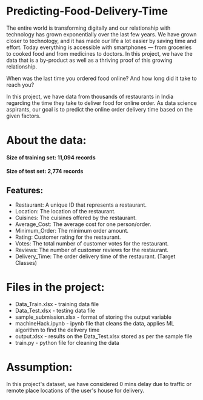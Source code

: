 # Predicting-Food-Delivery-Time

The entire world is transforming digitally and our relationship with technology has grown exponentially over the last few years. We have grown closer to technology, and it has made our life a lot easier by saving time and effort. Today everything is accessible with smartphones — from groceries to cooked food and from medicines to doctors. In this project, we have the data that is a by-product as well as a thriving proof of this growing relationship. 

When was the last time you ordered food online? And how long did it take to reach you?

In this project, we have data from thousands of restaurants in India regarding the time they take to deliver food for online order. As data science aspirants, our goal is to predict the online order delivery time based on the given factors.

# About the data:
#### Size of training set: 11,094 records

#### Size of test set: 2,774 records

## Features:

* Restaurant: A unique ID that represents a restaurant.
* Location: The location of the restaurant.
* Cuisines: The cuisines offered by the restaurant.
* Average_Cost: The average cost for one person/order.
* Minimum_Order: The minimum order amount.
* Rating: Customer rating for the restaurant.
* Votes: The total number of customer votes for the restaurant.
* Reviews: The number of customer reviews for the restaurant.
* Delivery_Time: The order delivery time of the restaurant. (Target Classes) 

# Files in the project: 
* Data_Train.xlsx - training data file
* Data_Test.xlsx - testing data file
* sample_submission.xlsx - format of storing the output variable
* machineHack.ipynb - ipynb file that cleans the data, applies ML algorithm to find the delivery time
* output.xlsx - results on the Data_Test.xlsx stored as per the sample file
* train.py - python file for cleaning the data

# Assumption:
In this project's dataset, we have considered 0 mins delay due to traffic or remote place locations of the user's house for delivery.

